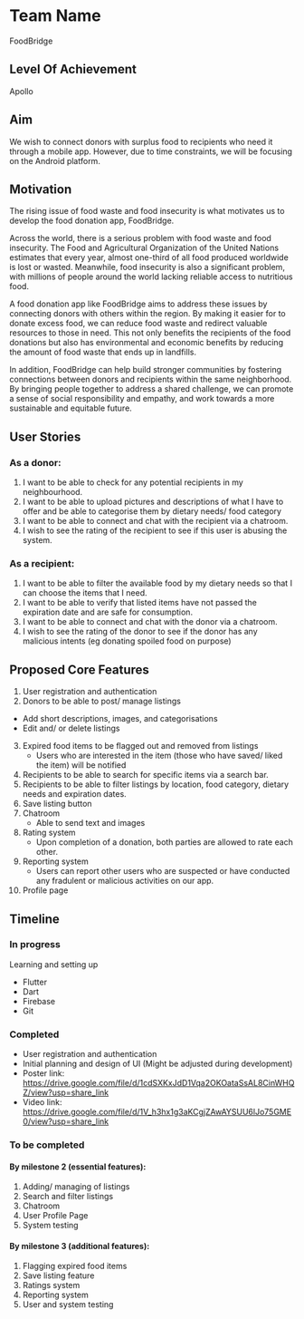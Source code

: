 # Team Name
FoodBridge

## Level Of Achievement
Apollo

## Aim
We wish to connect donors with surplus food to recipients who need it through a mobile app. However, due to time constraints, we will be focusing on the Android platform.


## Motivation
The rising issue of food waste and food insecurity is what motivates us to develop the food donation app, FoodBridge.

Across the world, there is a serious problem with food waste and food insecurity. The Food and Agricultural Organization of the United Nations estimates that every year, almost one-third of all food produced worldwide is lost or wasted. Meanwhile, food insecurity is also a significant problem, with millions of people around the world lacking reliable access to nutritious food.

A food donation app like FoodBridge aims to address these issues by connecting donors with others within the region. By making it easier for to donate excess food, we can reduce food waste and redirect valuable resources to those in need. This not only benefits the recipients of the food donations but also has environmental and economic benefits by reducing the amount of food waste that ends up in landfills.

In addition, FoodBridge can help build stronger communities by fostering connections between donors and recipients within the same neighborhood. By bringing people together to address a shared challenge, we can promote a sense of social responsibility and empathy, and work towards a more sustainable and equitable future.

## User Stories
### As a donor:
1. I want to be able to check for any potential recipients in my neighbourhood.
2. I want to be able to upload pictures and descriptions of what I have to offer and be able to categorise them by dietary needs/ food category
3. I want to be able to connect and chat with the recipient via a chatroom.
4. I wish to see the rating of the recipient to see if this user is abusing the system.

### As a recipient:
1. I want to be able to filter the available food by my dietary needs so that I can choose the items that I need.
2. I want to be able to verify that listed items have not passed the expiration date and are safe for consumption.
3. I want to be able to connect and chat with the donor via a chatroom.
4. I wish to see the rating of the donor to see if the donor has any malicious intents (eg donating spoiled food on purpose)

## Proposed Core Features
1. User registration and authentication
2.  Donors to be able to post/ manage listings
   - Add short descriptions, images, and categorisations
   - Edit and/ or delete listings
3. Expired food items to be flagged out and removed from listings
   - Users who are interested in the item (those who have saved/ liked the item) will be notified
4. Recipients to be able to search for specific items via a search bar.
5. Recipients to be able to filter listings by location, food category, dietary needs and expiration dates.
6. Save listing button
7. Chatroom
   - Able to send text and images
8. Rating system
   - Upon completion of a donation, both parties are allowed to rate each other.
9. Reporting system
   - Users can report other users who are suspected or have conducted any fradulent or malicious activities on our app.
10. Profile page

## Timeline
### In progress
Learning and setting up
 - Flutter
 - Dart
 - Firebase 
 - Git

### Completed
- User registration and authentication
- Initial planning and design of UI (Might be adjusted during development)
- Poster link: https://drive.google.com/file/d/1cdSXKxJdD1Vqa2OKOataSsAL8CinWHQZ/view?usp=share_link
- Video link: https://drive.google.com/file/d/1V_h3hx1g3aKCgjZAwAYSUU6lJo75GME0/view?usp=share_link

### To be completed
#### By milestone 2 (essential features):
1. Adding/ managing of listings
2. Search and filter listings
3. Chatroom
4. User Profile Page
5. System testing

#### By milestone 3 (additional features):
1. Flagging expired food items
2. Save listing feature
3. Ratings system
4. Reporting system
5. User and system testing
